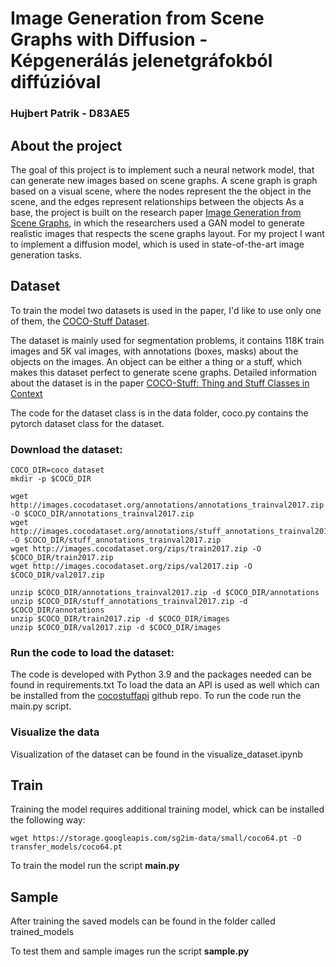 # Image Generation from Scene Graphs with Diffusion - Képgenerálás jelenetgráfokból diffúzióval

### Hujbert Patrik - D83AE5

## About the project

The goal of this project is to implement such a neural network model, that can generate new images based on scene graphs. A scene graph is graph based on a visual scene, where the nodes represent the the object in the scene, and the edges represent relationships between the objects
As a base, the project is built on the research paper [Image Generation from Scene Graphs](https://arxiv.org/pdf/1804.01622.pdf), in which the researchers used a GAN model to generate realistic images that respects the scene graphs layout.
For my project I want to implement a diffusion model, which is used in state-of-the-art image generation tasks.

## Dataset

To train the model two datasets is used in the paper, I'd like to use only one of them, the [COCO-Stuff Dataset](https://github.com/nightrome/cocostuff).

The dataset is mainly used for segmentation problems, it contains 118K train images and 5K val images, with annotations (boxes, masks) about the objects on the images. An object can be either a thing or a stuff, which makes this dataset perfect to generate scene graphs. Detailed information about the dataset is in the paper [COCO-Stuff: Thing and Stuff Classes in Context](https://arxiv.org/pdf/1612.03716.pdf)

The code for the dataset class is in the data folder, coco.py contains the pytorch dataset class for the dataset.
### Download the dataset:
```
COCO_DIR=coco_dataset
mkdir -p $COCO_DIR

wget http://images.cocodataset.org/annotations/annotations_trainval2017.zip -O $COCO_DIR/annotations_trainval2017.zip
wget http://images.cocodataset.org/annotations/stuff_annotations_trainval2017.zip -O $COCO_DIR/stuff_annotations_trainval2017.zip
wget http://images.cocodataset.org/zips/train2017.zip -O $COCO_DIR/train2017.zip
wget http://images.cocodataset.org/zips/val2017.zip -O $COCO_DIR/val2017.zip

unzip $COCO_DIR/annotations_trainval2017.zip -d $COCO_DIR/annotations
unzip $COCO_DIR/stuff_annotations_trainval2017.zip -d $COCO_DIR/annotations
unzip $COCO_DIR/train2017.zip -d $COCO_DIR/images
unzip $COCO_DIR/val2017.zip -d $COCO_DIR/images
```

### Run the code to load the dataset:
The code is developed with Python 3.9 and the packages needed can be found in requirements.txt
To load the data an API is used as well which can be installed from the [cocostuffapi](https://github.com/nightrome/cocostuffapi) github repo.
To run the code run the main.py script.

### Visualize the data
Visualization of the dataset can be found in the visualize_dataset.ipynb

## Train

Training the model requires additional training model, whick can be installed the following way:

```
wget https://storage.googleapis.com/sg2im-data/small/coco64.pt -O transfer_models/coco64.pt
```

To train the model run the script **main.py**

## Sample

After training the saved models can be found in the folder called trained_models

To test them and sample images run the script **sample.py**